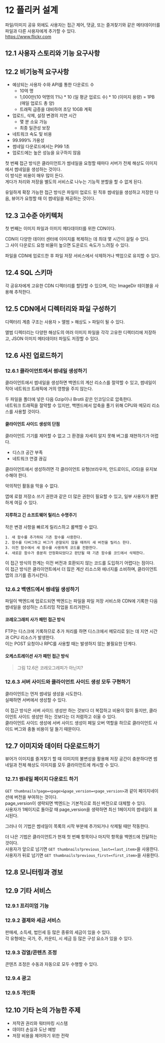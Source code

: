 # 12 플리커 설계

파일/이미지 공유 외에도 사용자는 접근 제어, 댓글, 또는 즐겨찾기와 같은 메타데이터를 파일과 다른 사용자에게 추가할 수 있다.  
https://www.flickr.com

## 12.1 사용자 스토리와 기능 요구사항


## 12.2 비기능적 요구사항

- 예상되는 사용자 수와 API를 통한 다운로드 수
  - 10억 명
  - 1,000만(10 억명의 1%) * 10 (일 평균 업로드 수) * 10 (이미지 용량) = 1PB (매일 업로드 총 양)
  - 트래픽 급증을 대비하여 초당 10GB 계획
- 업로드, 삭제, 설정 변경의 지연 시간
  - 몇 분 소요 가능
  - 최종 일관성 보장
- 네트워크 속도 및 비용
- 99.999% 가용성
- 썸네일 다운로드에서는 P99 1초
- 업로드에는 높은 성능을 요구하지 않음

첫 번째 접근 방식은 클라이언트가 썸네일을 요청할 때마다 서버가 전체 해상도 이미지에서 썸네일을 생성하는 것이다.  
이 방식은 비용이 매우 많이 든다.  
게다가 처리와 저장을 별도의 서비스로 나누는 기능적 분할을 할 수 없게 된다.  

유일하게 확장 가능한 접근 방식은 파일이 업로드 된 직후 썸네일을 생성하고 저장한 다음, 뷰어가 요청할 때 이 썸네일을 제공하는 것이다.  


## 12.3 고수준 아키텍처

첫 번째는 이미지 파일과 이미지 메타데이터를 위한 CDN이다.  

CDN이 다양한 데이터 센터에 이미지를 복제하는 데 최대 몇 시간이 걸릴 수 있다.  
그 사이 다운로드 요청 비율이 높으면 도운로드 속도가 느려질 수 있다.  

파일을 CDN에 업로드한 후 파일 저장 서비스에서 삭제하거나 백업으로 유지할 수 있다.  


## 12.4 SQL 스키마

각 공유자에게 고유한 CDN 디렉터리를 할당할 수 있으며, 이는 ImageDir 테이블을 사용해 추적한다.  


## 12.5 CDN에서 디렉터리와 파일 구성하기

디렉터리 계층 구조는 사용자 > 앨범 > 해상도 > 파일이 될 수 있다.  

앨범 디렉터리는 다양한 해상도의 여러 이미지 파일을 각각 고유한 디렉터리에 저장하고, JSON 이미지 메타데이터 파일도 저장할 수 있다.  


## 12.6 사진 업로드하기

### 12.6.1 클라이언트에서 썸네일 생성하기

클라이언트에서 썸네일을 생성하면 백엔드의 계산 리소스를 절약할 수 있고, 썸네일이 작아 네트워크 트래픽에 거의 영향을 주지 않는다.  

두 파일을 폴더에 넣은 다음 Gzip이나 Brotli 같은 인코딩으로 압축한다.  
네트워크 트래픽을 절약할 수 있지만, 백엔드에서 압축을 풀기 위해 CPU와 메모리 리소스를 사용할 것이다.  


#### 클라이언트 사이드 생성의 단점

클라이언트 기기를 제어할 수 없고 그 환경을 자세히 알지 못해 버그를 재현하기가 어렵다.  

- 디스크 공간 부족
- 네트워크 연결 끊김

클라이언트에서 생성하려면 각 클라이언트 유형(브라우저, 안드로이드, iOS)을 유지보수해야 한다.  

악의적인 활동을 막을 수 없다.  

앱에 로컬 저장소 쓰기 권한과 같은 더 많은 권한이 필요할 수 있고, 일부 사용자가 불편하게 여길 수 있다.  


#### 지루하고 긴 소프트웨어 릴리스 수명주기

작은 변경 사항을 빠르게 릴리스하고 롤백할 수 없다.  

```
1. 새 함수를 추가하되 기존 함수를 사용한다.  
2. 함수를 디버그하고 버그가 관찰되지 않을 때까지 새 버전을 릴리스 한다.  
3. 이전 함수에서 새 함수를 사용하게 코드를 전환한다.  
4. 새로운 함수가 충분히 안정화되었다고 판단될 때 기존 함수를 코드에서 삭제한다.  
```

이 접근 방식의 한계는 이전 버전과 호환되지 않는 코드를 도입하기 어렵다는 점이다.  
이 접근 방식은 클라이언트에서 더 많은 계산 리소스와 에너지를 소비하며, 클라이언트 앱의 크기를 증가시킨다.  


### 12.6.2 백엔드에서 썸네일 생성하기

파일이 백엔드에 업로드되면 백엔드는 파일을 파일 저장 서비스와 CDN에 기록한 다음 썸네일을 생성하는 스트리밍 작업을 트리거한다.  

#### 코레오그래피 사가 패턴 접근 방식

FTP는 디스크에 기록하므로 추가 처리를 하면 디스크에서 메모리로 읽는 데 지연 시간과 CPU 리소스가 발생한다.  
이는 POST 요청이나 RPC를 사용할 때는 발생하지 않는 불필요한 단계다.  


#### 오케스트레이션 사가 패턴 접근 방식

> 그림 12.6은 코레오그레피가 아닌지?


### 12.6.3 서버 사이드와 클라이언트 사이드 생성 모두 구현하기

클라이언트는 먼저 썸네일 생성을 시도한다.  
실패하면 서버에서 생성할 수 있다.  

이 접근 방식은 서버 사이드 생성만 하는 것보다 더 복잡하고 비용이 많이 들지만, 클라이언트 사이드 생성만 하는 것보다는 더 저렴하고 쉬울 수 있다.  
클라이언트 사이드 생성에 서버 사이드 생성이 페일 오버 역할을 하므로 클라이언트 사이드 버그와 충돌 비용이 덜 들기 때문이다.  


## 12.7 이미지와 데이터 다운로드하기

뷰어가 이미지를 즐겨찾기 할 때 이미지의 불변성을 활용해 저장 공간이 충분하다면 썸네일과 전체 해상도 이미지를 모두 클라이언트에 캐시할 수 있다.  


### 12.7.1 썸네일 페이지 다운로드 하기

`GET thumbnails?page=<page>&page_version=<page_version>`과 같이 페이지네이션에 버전을 부여하는 것이다.  
page_version이 생략되면 백엔드는 기본적으로 최신 버전으로 대체할 수 있다.  
사용자가 1페이지로 돌아갈 때 page_version을 생략하면 최신 1페이지의 썸네일이 표시된다.  

그러나 이 기법은 썸네일이 목록의 시작 부분에 추가되거나 삭제될 때만 작동한다.  

더 나은 기법은 클라이언트가 현재 첫 번째 항목이나 마지막 항목을 백엔드에 전달하는 것이다.  
사용자가 앞으로 넘기면 `GET thumbnails?previous_last=<last_item>`을 사용한다.  
사용자가 뒤로 넘기면 `GET thumbnails?previous_first=<first_item>`을 사용한다.


## 12.8 모니터링과 경보


## 12.9 기타 서비스

### 12.9.1 프리미엄 기능

### 12.9.2 결제와 세금 서비스

판매세, 소득세, 법인세 등 많은 종류의 세금이 있을 수 있다.  
각 유형에는 국가, 주, 카운티, 시 세금 등 많은 구성 요소가 있을 수 있다.  

### 12.9.3 검열/콘텐츠 조정

콘텐츠 조정은 수동과 자동으로 모두 수행할 수 있다.  

### 12.9.4 광고

### 12.9.5 개인화


## 12.10 기타 논의 가능한 주제

- 저작권 권리와 워터마킹 시스템
- 데이터 손실과 도난 예방
- 저장 비용을 제어하기 위한 전략



